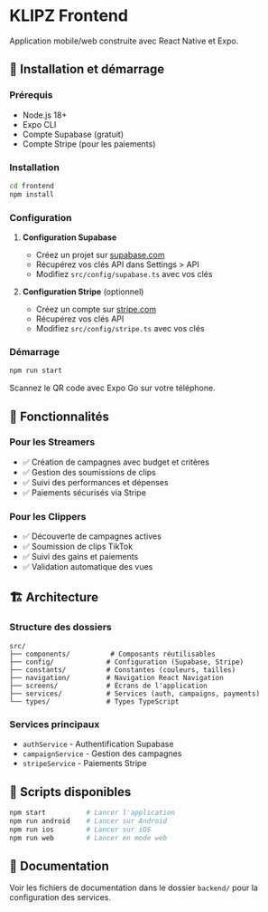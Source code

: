 # KLIPZ Frontend

Application mobile/web construite avec React Native et Expo.

## 🚀 Installation et démarrage

### Prérequis
- Node.js 18+
- Expo CLI
- Compte Supabase (gratuit)
- Compte Stripe (pour les paiements)

### Installation

```bash
cd frontend
npm install
```

### Configuration

1. **Configuration Supabase**
   - Créez un projet sur [supabase.com](https://supabase.com)
   - Récupérez vos clés API dans Settings > API
   - Modifiez `src/config/supabase.ts` avec vos clés

2. **Configuration Stripe** (optionnel)
   - Créez un compte sur [stripe.com](https://stripe.com)
   - Récupérez vos clés API
   - Modifiez `src/config/stripe.ts` avec vos clés

### Démarrage

```bash
npm run start
```

Scannez le QR code avec Expo Go sur votre téléphone.

## 📱 Fonctionnalités

### **Pour les Streamers**
- ✅ Création de campagnes avec budget et critères
- ✅ Gestion des soumissions de clips
- ✅ Suivi des performances et dépenses
- ✅ Paiements sécurisés via Stripe

### **Pour les Clippers**
- ✅ Découverte de campagnes actives
- ✅ Soumission de clips TikTok
- ✅ Suivi des gains et paiements
- ✅ Validation automatique des vues

## 🏗️ Architecture

### **Structure des dossiers**
```
src/
├── components/          # Composants réutilisables
├── config/             # Configuration (Supabase, Stripe)
├── constants/          # Constantes (couleurs, tailles)
├── navigation/         # Navigation React Navigation
├── screens/            # Écrans de l'application
├── services/           # Services (auth, campaigns, payments)
└── types/              # Types TypeScript
```

### **Services principaux**
- `authService` - Authentification Supabase
- `campaignService` - Gestion des campagnes
- `stripeService` - Paiements Stripe

## 🔧 Scripts disponibles

```bash
npm start          # Lancer l'application
npm run android    # Lancer sur Android
npm run ios        # Lancer sur iOS
npm run web        # Lancer en mode web
```

## 📄 Documentation

Voir les fichiers de documentation dans le dossier `backend/` pour la configuration des services. 